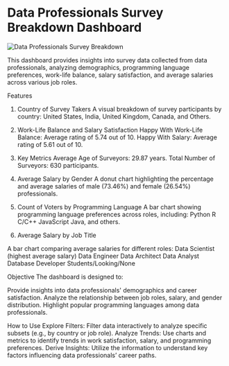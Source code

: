 # Data Professionals Survey Breakdown Dashboard

![Data Professionals Survey Breakdown](https://github.com/user-attachments/assets/ab3515fa-0656-4df8-80a8-81b9616ae2d2)

This dashboard provides insights into survey data collected from data professionals, analyzing demographics, programming language preferences, work-life balance, salary satisfaction, and average salaries across various job roles.

Features

1. Country of Survey Takers
A visual breakdown of survey participants by country:
United States, India, United Kingdom, Canada, and Others.

2. Work-Life Balance and Salary Satisfaction
Happy With Work-Life Balance: Average rating of 5.74 out of 10.
Happy With Salary: Average rating of 5.61 out of 10.

3. Key Metrics
Average Age of Surveyors: 29.87 years.
Total Number of Surveyors: 630 participants.

4. Average Salary by Gender
A donut chart highlighting the percentage and average salaries of male (73.46%) and female (26.54%) professionals.

5. Count of Voters by Programming Language
A bar chart showing programming language preferences across roles, including:
Python
R
C/C++
JavaScript
Java, and others.

6. Average Salary by Job Title
   
A bar chart comparing average salaries for different roles:
Data Scientist (highest average salary)
Data Engineer
Data Architect
Data Analyst
Database Developer
Students/Looking/None

Objective
The dashboard is designed to:

Provide insights into data professionals' demographics and career satisfaction.
Analyze the relationship between job roles, salary, and gender distribution.
Highlight popular programming languages among data professionals.

How to Use
Explore Filters: Filter data interactively to analyze specific subsets (e.g., by country or job role).
Analyze Trends: Use charts and metrics to identify trends in work satisfaction, salary, and programming preferences.
Derive Insights: Utilize the information to understand key factors influencing data professionals’ career paths.

